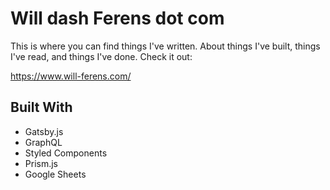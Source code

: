 # Will dash Ferens dot com

This is where you can find things I've written. About things I've built, things I've read, and things I've done. Check it out:

https://www.will-ferens.com/

## Built With

- Gatsby.js
- GraphQL
- Styled Components
- Prism.js
- Google Sheets
